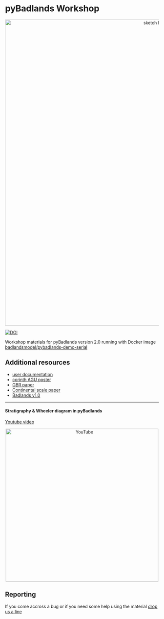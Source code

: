 # pyBadlands Workshop

<div align="center">
    <img width=1000 src="https://github.com/badlands-model/badlands/blob/master/badlands/docs/img/view.jpg?raw=true" alt="sketch Badlands" title="sketch of Badlands range of models."</img>
</div>

[![DOI](https://zenodo.org/badge/51286954.svg)](https://zenodo.org/badge/latestdoi/51286954)


Workshop materials for pyBadlands version 2.0 running with Docker image [badlandsmodel/pybadlands-demo-serial](https://hub.docker.com/r/badlandsmodel/pybadlands-demo-serial/~/dockerfile/) 

## Additional resources

+ [user documentation](https://cloudstor.aarnet.edu.au/plus/s/u5xp09EDQfsS3zv)
+ [corinth AGU poster](https://cloudstor.aarnet.edu.au/plus/s/u5xp09EDQfsS3zv)
+ [GBR paper](https://cloudstor.aarnet.edu.au/plus/s/u5xp09EDQfsS3zv)
+ [Continental scale paper](https://cloudstor.aarnet.edu.au/plus/s/u5xp09EDQfsS3zv)
+ [Badlands v1.0](https://cloudstor.aarnet.edu.au/plus/s/u5xp09EDQfsS3zv)

***

#### Stratigraphy & Wheeler diagram in pyBadlands

[Youtube video](https://youtu.be/VRXR86uRnUY)

<div align="center">
    <img width=500 src="https://github.com/badlands-model/Badlands-Code/blob/master/badlands-doc/figures/stratalDing.png" alt="YouTube" title="Youtube"</img>
</div>

## Reporting  

If you come accross a bug or if you need some help using the material [drop us a line](mailto:tristan.salles@sydney.edu.au)




